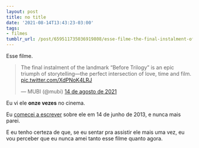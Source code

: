 ```yaml
---
layout: post
title: no title
date: '2021-08-14T13:43:23-03:00'
tags:
- filmes
tumblr_url: /post/659511735036919808/esse-filme-the-final-instalment-of-the-landmark
---
```

Esse filme.

> The final instalment of the landmark “Before Trilogy” is an epic triumph of storytelling—the perfect intersection of love, time and film. [pic.twitter.com/XdPNoK4LRJ](https://t.co/XdPNoK4LRJ)
> 
> — MUBI (@mubi) [14 de agosto de 2021](https://twitter.com/mubi/status/1426558479293108232?ref_src=twsrc%5Etfw)

<script async src="https://platform.twitter.com/widgets.js" charset="utf-8"></script>

Eu vi ele **onze vezes** no cinema.

Eu [comecei a escrever](https://umfilmeumdia.wordpress.com/2013/06/14/antes-da-meia-noite-before-midnight-2013/) sobre ele em 14 de junho de 2013, e nunca mais parei.

E eu tenho certeza de que, se eu sentar pra assistir ele mais uma vez, eu vou perceber que eu nunca amei tanto esse filme quanto agora.

